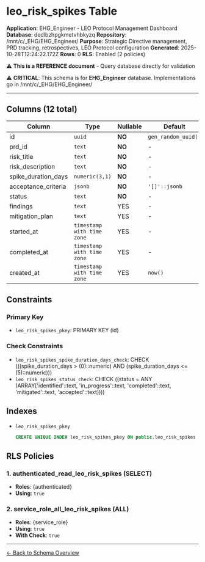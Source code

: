 # leo_risk_spikes Table

**Application**: EHG_Engineer - LEO Protocol Management Dashboard
**Database**: dedlbzhpgkmetvhbkyzq
**Repository**: /mnt/c/_EHG/EHG_Engineer/
**Purpose**: Strategic Directive management, PRD tracking, retrospectives, LEO Protocol configuration
**Generated**: 2025-10-28T12:24:22.172Z
**Rows**: 0
**RLS**: Enabled (2 policies)

⚠️ **This is a REFERENCE document** - Query database directly for validation

⚠️ **CRITICAL**: This schema is for **EHG_Engineer** database. Implementations go in /mnt/c/_EHG/EHG_Engineer/

---

## Columns (12 total)

| Column | Type | Nullable | Default | Description |
|--------|------|----------|---------|-------------|
| id | `uuid` | **NO** | `gen_random_uuid()` | - |
| prd_id | `text` | **NO** | - | - |
| risk_title | `text` | **NO** | - | - |
| risk_description | `text` | **NO** | - | - |
| spike_duration_days | `numeric(3,1)` | **NO** | - | - |
| acceptance_criteria | `jsonb` | **NO** | `'[]'::jsonb` | - |
| status | `text` | **NO** | - | - |
| findings | `text` | YES | - | - |
| mitigation_plan | `text` | YES | - | - |
| started_at | `timestamp with time zone` | YES | - | - |
| completed_at | `timestamp with time zone` | YES | - | - |
| created_at | `timestamp with time zone` | YES | `now()` | - |

## Constraints

### Primary Key
- `leo_risk_spikes_pkey`: PRIMARY KEY (id)

### Check Constraints
- `leo_risk_spikes_spike_duration_days_check`: CHECK (((spike_duration_days > (0)::numeric) AND (spike_duration_days <= (5)::numeric)))
- `leo_risk_spikes_status_check`: CHECK ((status = ANY (ARRAY['identified'::text, 'in_progress'::text, 'completed'::text, 'mitigated'::text, 'accepted'::text])))

## Indexes

- `leo_risk_spikes_pkey`
  ```sql
  CREATE UNIQUE INDEX leo_risk_spikes_pkey ON public.leo_risk_spikes USING btree (id)
  ```

## RLS Policies

### 1. authenticated_read_leo_risk_spikes (SELECT)

- **Roles**: {authenticated}
- **Using**: `true`

### 2. service_role_all_leo_risk_spikes (ALL)

- **Roles**: {service_role}
- **Using**: `true`
- **With Check**: `true`

---

[← Back to Schema Overview](../database-schema-overview.md)
